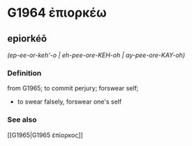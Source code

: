 # G1964 ἐπιορκέω

## epiorkéō

_(ep-ee-or-keh'-o | eh-pee-ore-KEH-oh | ay-pee-ore-KAY-oh)_

### Definition

from G1965; to commit perjury; forswear self; 

- to swear falsely, forswear one's self

### See also

[[G1965|G1965 ἐπίορκος]]
